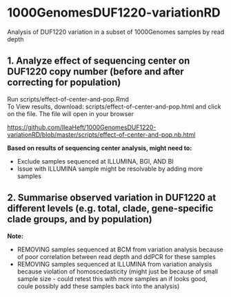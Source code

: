 # 1000GenomesDUF1220-variationRD
Analysis of DUF1220 variation in a subset of 1000Genomes samples by read depth

## 1. Analyze effect of sequencing center on DUF1220 copy number (before and after correcting for population)
Run scripts/effect-of-center-and-pop.Rmd  
  To View results, download: scripts/effect-of-center-and-pop.html and click on the file.  The file will open in your browser  
  
  https://github.com/IleaHeft/1000GenomesDUF1220-variationRD/blob/master/scripts/effect-of-center-and-pop.nb.html

**Based on results of sequencing center analysis, might need to:**
- Exclude samples sequenced at ILLUMINA, BGI, AND BI  
- Issue with ILLUMINA sample might be resolvable by adding more samples

## 2. Summarise observed variation in DUF1220 at different levels (e.g. total, clade, gene-specific clade groups, and by population)
**Note:**
- REMOVING samples sequenced at BCM from variation analysis because of poor correlation between read depth and ddPCR for these samples  
- REMOVING samples sequenced at ILLUMINA from variation analysis because violation of homoscedasticity (might just be because of small sample size - could retest this with more samples an if looks good, coule possibly add these samples back into the analysis)  

